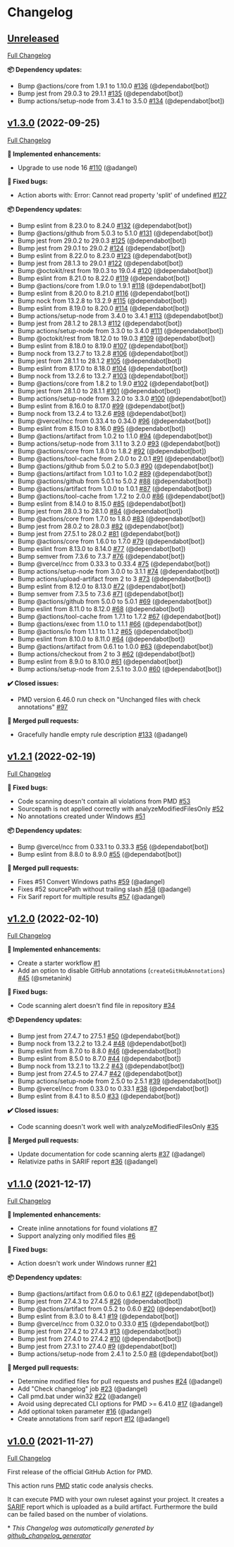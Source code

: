 # Changelog

## [Unreleased](https://github.com/pmd/pmd-github-action/tree/HEAD)

[Full Changelog](https://github.com/pmd/pmd-github-action/compare/v1.3.0...HEAD)

**📦 Dependency updates:**

- Bump @actions/core from 1.9.1 to 1.10.0 [\#136](https://github.com/pmd/pmd-github-action/pull/136) (@dependabot[bot])
- Bump jest from 29.0.3 to 29.1.1 [\#135](https://github.com/pmd/pmd-github-action/pull/135) (@dependabot[bot])
- Bump actions/setup-node from 3.4.1 to 3.5.0 [\#134](https://github.com/pmd/pmd-github-action/pull/134) (@dependabot[bot])

## [v1.3.0](https://github.com/pmd/pmd-github-action/tree/v1.3.0) (2022-09-25)

[Full Changelog](https://github.com/pmd/pmd-github-action/compare/v1.2.1...v1.3.0)

**🚀 Implemented enhancements:**

- Upgrade to use node 16 [\#110](https://github.com/pmd/pmd-github-action/pull/110) (@adangel)

**🐛 Fixed bugs:**

- Action aborts with: Error: Cannot read property 'split' of undefined [\#127](https://github.com/pmd/pmd-github-action/issues/127)

**📦 Dependency updates:**

- Bump eslint from 8.23.0 to 8.24.0 [\#132](https://github.com/pmd/pmd-github-action/pull/132) (@dependabot[bot])
- Bump @actions/github from 5.0.3 to 5.1.0 [\#131](https://github.com/pmd/pmd-github-action/pull/131) (@dependabot[bot])
- Bump jest from 29.0.2 to 29.0.3 [\#125](https://github.com/pmd/pmd-github-action/pull/125) (@dependabot[bot])
- Bump jest from 29.0.1 to 29.0.2 [\#124](https://github.com/pmd/pmd-github-action/pull/124) (@dependabot[bot])
- Bump eslint from 8.22.0 to 8.23.0 [\#123](https://github.com/pmd/pmd-github-action/pull/123) (@dependabot[bot])
- Bump jest from 28.1.3 to 29.0.1 [\#122](https://github.com/pmd/pmd-github-action/pull/122) (@dependabot[bot])
- Bump @octokit/rest from 19.0.3 to 19.0.4 [\#120](https://github.com/pmd/pmd-github-action/pull/120) (@dependabot[bot])
- Bump eslint from 8.21.0 to 8.22.0 [\#119](https://github.com/pmd/pmd-github-action/pull/119) (@dependabot[bot])
- Bump @actions/core from 1.9.0 to 1.9.1 [\#118](https://github.com/pmd/pmd-github-action/pull/118) (@dependabot[bot])
- Bump eslint from 8.20.0 to 8.21.0 [\#116](https://github.com/pmd/pmd-github-action/pull/116) (@dependabot[bot])
- Bump nock from 13.2.8 to 13.2.9 [\#115](https://github.com/pmd/pmd-github-action/pull/115) (@dependabot[bot])
- Bump eslint from 8.19.0 to 8.20.0 [\#114](https://github.com/pmd/pmd-github-action/pull/114) (@dependabot[bot])
- Bump actions/setup-node from 3.4.0 to 3.4.1 [\#113](https://github.com/pmd/pmd-github-action/pull/113) (@dependabot[bot])
- Bump jest from 28.1.2 to 28.1.3 [\#112](https://github.com/pmd/pmd-github-action/pull/112) (@dependabot[bot])
- Bump actions/setup-node from 3.3.0 to 3.4.0 [\#111](https://github.com/pmd/pmd-github-action/pull/111) (@dependabot[bot])
- Bump @octokit/rest from 18.12.0 to 19.0.3 [\#109](https://github.com/pmd/pmd-github-action/pull/109) (@dependabot[bot])
- Bump eslint from 8.18.0 to 8.19.0 [\#107](https://github.com/pmd/pmd-github-action/pull/107) (@dependabot[bot])
- Bump nock from 13.2.7 to 13.2.8 [\#106](https://github.com/pmd/pmd-github-action/pull/106) (@dependabot[bot])
- Bump jest from 28.1.1 to 28.1.2 [\#105](https://github.com/pmd/pmd-github-action/pull/105) (@dependabot[bot])
- Bump eslint from 8.17.0 to 8.18.0 [\#104](https://github.com/pmd/pmd-github-action/pull/104) (@dependabot[bot])
- Bump nock from 13.2.6 to 13.2.7 [\#103](https://github.com/pmd/pmd-github-action/pull/103) (@dependabot[bot])
- Bump @actions/core from 1.8.2 to 1.9.0 [\#102](https://github.com/pmd/pmd-github-action/pull/102) (@dependabot[bot])
- Bump jest from 28.1.0 to 28.1.1 [\#101](https://github.com/pmd/pmd-github-action/pull/101) (@dependabot[bot])
- Bump actions/setup-node from 3.2.0 to 3.3.0 [\#100](https://github.com/pmd/pmd-github-action/pull/100) (@dependabot[bot])
- Bump eslint from 8.16.0 to 8.17.0 [\#99](https://github.com/pmd/pmd-github-action/pull/99) (@dependabot[bot])
- Bump nock from 13.2.4 to 13.2.6 [\#98](https://github.com/pmd/pmd-github-action/pull/98) (@dependabot[bot])
- Bump @vercel/ncc from 0.33.4 to 0.34.0 [\#96](https://github.com/pmd/pmd-github-action/pull/96) (@dependabot[bot])
- Bump eslint from 8.15.0 to 8.16.0 [\#95](https://github.com/pmd/pmd-github-action/pull/95) (@dependabot[bot])
- Bump @actions/artifact from 1.0.2 to 1.1.0 [\#94](https://github.com/pmd/pmd-github-action/pull/94) (@dependabot[bot])
- Bump actions/setup-node from 3.1.1 to 3.2.0 [\#93](https://github.com/pmd/pmd-github-action/pull/93) (@dependabot[bot])
- Bump @actions/core from 1.8.0 to 1.8.2 [\#92](https://github.com/pmd/pmd-github-action/pull/92) (@dependabot[bot])
- Bump @actions/tool-cache from 2.0.0 to 2.0.1 [\#91](https://github.com/pmd/pmd-github-action/pull/91) (@dependabot[bot])
- Bump @actions/github from 5.0.2 to 5.0.3 [\#90](https://github.com/pmd/pmd-github-action/pull/90) (@dependabot[bot])
- Bump @actions/artifact from 1.0.1 to 1.0.2 [\#89](https://github.com/pmd/pmd-github-action/pull/89) (@dependabot[bot])
- Bump @actions/github from 5.0.1 to 5.0.2 [\#88](https://github.com/pmd/pmd-github-action/pull/88) (@dependabot[bot])
- Bump @actions/artifact from 1.0.0 to 1.0.1 [\#87](https://github.com/pmd/pmd-github-action/pull/87) (@dependabot[bot])
- Bump @actions/tool-cache from 1.7.2 to 2.0.0 [\#86](https://github.com/pmd/pmd-github-action/pull/86) (@dependabot[bot])
- Bump eslint from 8.14.0 to 8.15.0 [\#85](https://github.com/pmd/pmd-github-action/pull/85) (@dependabot[bot])
- Bump jest from 28.0.3 to 28.1.0 [\#84](https://github.com/pmd/pmd-github-action/pull/84) (@dependabot[bot])
- Bump @actions/core from 1.7.0 to 1.8.0 [\#83](https://github.com/pmd/pmd-github-action/pull/83) (@dependabot[bot])
- Bump jest from 28.0.2 to 28.0.3 [\#82](https://github.com/pmd/pmd-github-action/pull/82) (@dependabot[bot])
- Bump jest from 27.5.1 to 28.0.2 [\#81](https://github.com/pmd/pmd-github-action/pull/81) (@dependabot[bot])
- Bump @actions/core from 1.6.0 to 1.7.0 [\#79](https://github.com/pmd/pmd-github-action/pull/79) (@dependabot[bot])
- Bump eslint from 8.13.0 to 8.14.0 [\#77](https://github.com/pmd/pmd-github-action/pull/77) (@dependabot[bot])
- Bump semver from 7.3.6 to 7.3.7 [\#76](https://github.com/pmd/pmd-github-action/pull/76) (@dependabot[bot])
- Bump @vercel/ncc from 0.33.3 to 0.33.4 [\#75](https://github.com/pmd/pmd-github-action/pull/75) (@dependabot[bot])
- Bump actions/setup-node from 3.0.0 to 3.1.1 [\#74](https://github.com/pmd/pmd-github-action/pull/74) (@dependabot[bot])
- Bump actions/upload-artifact from 2 to 3 [\#73](https://github.com/pmd/pmd-github-action/pull/73) (@dependabot[bot])
- Bump eslint from 8.12.0 to 8.13.0 [\#72](https://github.com/pmd/pmd-github-action/pull/72) (@dependabot[bot])
- Bump semver from 7.3.5 to 7.3.6 [\#71](https://github.com/pmd/pmd-github-action/pull/71) (@dependabot[bot])
- Bump @actions/github from 5.0.0 to 5.0.1 [\#69](https://github.com/pmd/pmd-github-action/pull/69) (@dependabot[bot])
- Bump eslint from 8.11.0 to 8.12.0 [\#68](https://github.com/pmd/pmd-github-action/pull/68) (@dependabot[bot])
- Bump @actions/tool-cache from 1.7.1 to 1.7.2 [\#67](https://github.com/pmd/pmd-github-action/pull/67) (@dependabot[bot])
- Bump @actions/exec from 1.1.0 to 1.1.1 [\#66](https://github.com/pmd/pmd-github-action/pull/66) (@dependabot[bot])
- Bump @actions/io from 1.1.1 to 1.1.2 [\#65](https://github.com/pmd/pmd-github-action/pull/65) (@dependabot[bot])
- Bump eslint from 8.10.0 to 8.11.0 [\#64](https://github.com/pmd/pmd-github-action/pull/64) (@dependabot[bot])
- Bump @actions/artifact from 0.6.1 to 1.0.0 [\#63](https://github.com/pmd/pmd-github-action/pull/63) (@dependabot[bot])
- Bump actions/checkout from 2 to 3 [\#62](https://github.com/pmd/pmd-github-action/pull/62) (@dependabot[bot])
- Bump eslint from 8.9.0 to 8.10.0 [\#61](https://github.com/pmd/pmd-github-action/pull/61) (@dependabot[bot])
- Bump actions/setup-node from 2.5.1 to 3.0.0 [\#60](https://github.com/pmd/pmd-github-action/pull/60) (@dependabot[bot])

**✔️ Closed issues:**

- PMD version 6.46.0 run check on "Unchanged files with check annotations" [\#97](https://github.com/pmd/pmd-github-action/issues/97)

**🎉 Merged pull requests:**

- Gracefully handle empty rule description [\#133](https://github.com/pmd/pmd-github-action/pull/133) (@adangel)

## [v1.2.1](https://github.com/pmd/pmd-github-action/tree/v1.2.1) (2022-02-19)

[Full Changelog](https://github.com/pmd/pmd-github-action/compare/v1.2.0...v1.2.1)

**🐛 Fixed bugs:**

- Code scanning doesn't contain all violations from PMD [\#53](https://github.com/pmd/pmd-github-action/issues/53)
- Sourcepath is not applied correctly with analyzeModifiedFilesOnly [\#52](https://github.com/pmd/pmd-github-action/issues/52)
- No annotations created under Windows [\#51](https://github.com/pmd/pmd-github-action/issues/51)

**📦 Dependency updates:**

- Bump @vercel/ncc from 0.33.1 to 0.33.3 [\#56](https://github.com/pmd/pmd-github-action/pull/56) (@dependabot[bot])
- Bump eslint from 8.8.0 to 8.9.0 [\#55](https://github.com/pmd/pmd-github-action/pull/55) (@dependabot[bot])

**🎉 Merged pull requests:**

- Fixes \#51 Convert Windows paths [\#59](https://github.com/pmd/pmd-github-action/pull/59) (@adangel)
- Fixes \#52 sourcePath without trailing slash [\#58](https://github.com/pmd/pmd-github-action/pull/58) (@adangel)
- Fix Sarif report for multiple results [\#57](https://github.com/pmd/pmd-github-action/pull/57) (@adangel)

## [v1.2.0](https://github.com/pmd/pmd-github-action/tree/v1.2.0) (2022-02-10)

[Full Changelog](https://github.com/pmd/pmd-github-action/compare/v1.1.0...v1.2.0)

**🚀 Implemented enhancements:**

- Create a starter workflow [\#1](https://github.com/pmd/pmd-github-action/issues/1)
- Add an option to disable GitHub annotations \(`createGitHubAnnotations`\) [\#45](https://github.com/pmd/pmd-github-action/pull/45) (@smetanink)

**🐛 Fixed bugs:**

- Code scanning alert doesn't find file in repository [\#34](https://github.com/pmd/pmd-github-action/issues/34)

**📦 Dependency updates:**

- Bump jest from 27.4.7 to 27.5.1 [\#50](https://github.com/pmd/pmd-github-action/pull/50) (@dependabot[bot])
- Bump nock from 13.2.2 to 13.2.4 [\#48](https://github.com/pmd/pmd-github-action/pull/48) (@dependabot[bot])
- Bump eslint from 8.7.0 to 8.8.0 [\#46](https://github.com/pmd/pmd-github-action/pull/46) (@dependabot[bot])
- Bump eslint from 8.5.0 to 8.7.0 [\#44](https://github.com/pmd/pmd-github-action/pull/44) (@dependabot[bot])
- Bump nock from 13.2.1 to 13.2.2 [\#43](https://github.com/pmd/pmd-github-action/pull/43) (@dependabot[bot])
- Bump jest from 27.4.5 to 27.4.7 [\#42](https://github.com/pmd/pmd-github-action/pull/42) (@dependabot[bot])
- Bump actions/setup-node from 2.5.0 to 2.5.1 [\#39](https://github.com/pmd/pmd-github-action/pull/39) (@dependabot[bot])
- Bump @vercel/ncc from 0.33.0 to 0.33.1 [\#38](https://github.com/pmd/pmd-github-action/pull/38) (@dependabot[bot])
- Bump eslint from 8.4.1 to 8.5.0 [\#33](https://github.com/pmd/pmd-github-action/pull/33) (@dependabot[bot])

**✔️ Closed issues:**

- Code scanning doesn't work well with analyzeModifiedFilesOnly [\#35](https://github.com/pmd/pmd-github-action/issues/35)

**🎉 Merged pull requests:**

- Update documentation for code scanning alerts [\#37](https://github.com/pmd/pmd-github-action/pull/37) (@adangel)
- Relativize paths in SARIF report [\#36](https://github.com/pmd/pmd-github-action/pull/36) (@adangel)

## [v1.1.0](https://github.com/pmd/pmd-github-action/tree/v1.1.0) (2021-12-17)

[Full Changelog](https://github.com/pmd/pmd-github-action/compare/v1.0.0...v1.1.0)

**🚀 Implemented enhancements:**

- Create inline annotations for found violations [\#7](https://github.com/pmd/pmd-github-action/issues/7)
- Support analyzing only modified files [\#6](https://github.com/pmd/pmd-github-action/issues/6)

**🐛 Fixed bugs:**

- Action doesn't work under Windows runner [\#21](https://github.com/pmd/pmd-github-action/issues/21)

**📦 Dependency updates:**

- Bump @actions/artifact from 0.6.0 to 0.6.1 [\#27](https://github.com/pmd/pmd-github-action/pull/27) (@dependabot[bot])
- Bump jest from 27.4.3 to 27.4.5 [\#26](https://github.com/pmd/pmd-github-action/pull/26) (@dependabot[bot])
- Bump @actions/artifact from 0.5.2 to 0.6.0 [\#20](https://github.com/pmd/pmd-github-action/pull/20) (@dependabot[bot])
- Bump eslint from 8.3.0 to 8.4.1 [\#19](https://github.com/pmd/pmd-github-action/pull/19) (@dependabot[bot])
- Bump @vercel/ncc from 0.32.0 to 0.33.0 [\#15](https://github.com/pmd/pmd-github-action/pull/15) (@dependabot[bot])
- Bump jest from 27.4.2 to 27.4.3 [\#13](https://github.com/pmd/pmd-github-action/pull/13) (@dependabot[bot])
- Bump jest from 27.4.0 to 27.4.2 [\#10](https://github.com/pmd/pmd-github-action/pull/10) (@dependabot[bot])
- Bump jest from 27.3.1 to 27.4.0 [\#9](https://github.com/pmd/pmd-github-action/pull/9) (@dependabot[bot])
- Bump actions/setup-node from 2.4.1 to 2.5.0 [\#8](https://github.com/pmd/pmd-github-action/pull/8) (@dependabot[bot])

**🎉 Merged pull requests:**

- Determine modified files for pull requests and pushes [\#24](https://github.com/pmd/pmd-github-action/pull/24) (@adangel)
- Add "Check changelog" job [\#23](https://github.com/pmd/pmd-github-action/pull/23) (@adangel)
- Call pmd.bat under win32 [\#22](https://github.com/pmd/pmd-github-action/pull/22) (@adangel)
- Avoid using deprecated CLI options for PMD \>= 6.41.0 [\#17](https://github.com/pmd/pmd-github-action/pull/17) (@adangel)
- Add optional token parameter [\#16](https://github.com/pmd/pmd-github-action/pull/16) (@adangel)
- Create annotations from sarif report [\#12](https://github.com/pmd/pmd-github-action/pull/12) (@adangel)

## [v1.0.0](https://github.com/pmd/pmd-github-action/tree/v1.0.0) (2021-11-27)

[Full Changelog](https://github.com/pmd/pmd-github-action/compare/7a92e4f0f1a963c40cf10ad9d01e4140ffe354e2...v1.0.0)

First release of the official GitHub Action for PMD.

This action runs [PMD](https://pmd.github.io) static code analysis checks.

It can execute PMD with your own ruleset against your project. It creates a [SARIF](https://docs.oasis-open.org/sarif/sarif/v2.1.0/sarif-v2.1.0.html) report which is uploaded as a build artifact. Furthermore the build can be failed based on the number of violations.




\* *This Changelog was automatically generated by [github_changelog_generator](https://github.com/github-changelog-generator/github-changelog-generator)*
